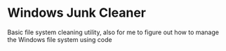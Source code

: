 # Windows Junk Cleaner
 Basic file system cleaning utility, also for me to figure out how to manage the Windows file system using code
